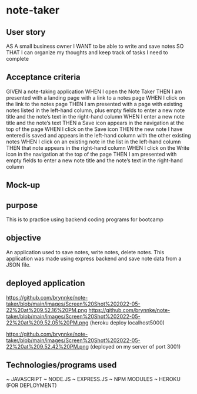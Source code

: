 # note-taker

## User story
AS A small business owner
I WANT to be able to write and save notes
SO THAT I can organize my thoughts and keep track of tasks I need to complete

## Acceptance criteria
GIVEN a note-taking application
WHEN I open the Note Taker
THEN I am presented with a landing page with a link to a notes page
WHEN I click on the link to the notes page
THEN I am presented with a page with existing notes listed in the left-hand column, plus empty fields to enter a new note title and the note’s text in the right-hand column
WHEN I enter a new note title and the note’s text
THEN a Save icon appears in the navigation at the top of the page
WHEN I click on the Save icon
THEN the new note I have entered is saved and appears in the left-hand column with the other existing notes
WHEN I click on an existing note in the list in the left-hand column
THEN that note appears in the right-hand column
WHEN I click on the Write icon in the navigation at the top of the page
THEN I am presented with empty fields to enter a new note title and the note’s text in the right-hand column

## Mock-up
[](https://courses.bootcampspot.com/courses/1207/files/1692158/preview)

## purpose
This is to practice using backend coding programs for bootcamp

## objective
An application used to save notes, write notes, delete notes. This application was made using express backend and save note data from a JSON file.

## deployed application
https://github.com/brynnke/note-taker/blob/main/images/Screen%20Shot%202022-05-22%20at%209.52.16%20PM.png
https://github.com/brynnke/note-taker/blob/main/images/Screen%20Shot%202022-05-22%20at%209.52.05%20PM.png
(heroku deploy localhost5000)

https://github.com/brynnke/note-taker/blob/main/images/Screen%20Shot%202022-05-22%20at%209.52.42%20PM.png
(deployed on my server of port 3001)


## Technologies/programs used
~ JAVASCRIPT
~ NODE.JS
~ EXPRESS.JS
~ NPM MODULES
~ HEROKU (FOR DEPLOYMENT)
